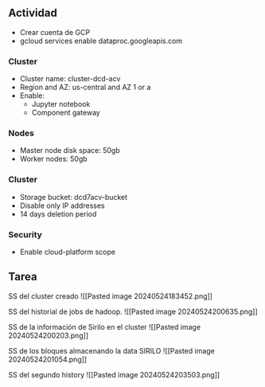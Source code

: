 ## Actividad
- Crear cuenta de GCP
- gcloud services enable dataproc.googleapis.com
### Cluster
- Cluster name: cluster-dcd-acv
- Region and AZ: us-central and AZ 1 or a
- Enable:
	- Jupyter notebook
	- Component gateway
### Nodes
- Master node disk space: 50gb
- Worker nodes: 50gb
### Cluster
- Storage bucket: dcd7acv-bucket
- Disable only IP addresses
- 14 days deletion period
### Security
- Enable cloud-platform scope


## Tarea
SS del cluster creado 
![[Pasted image 20240524183452.png]]

SS del historial de jobs de hadoop.
![[Pasted image 20240524200635.png]]

SS de la información de Sirilo en el cluster
![[Pasted image 20240524200203.png]]

SS de los bloques almacenando la data SIRILO
![[Pasted image 20240524201054.png]]

SS del segundo history 
![[Pasted image 20240524203503.png]]

